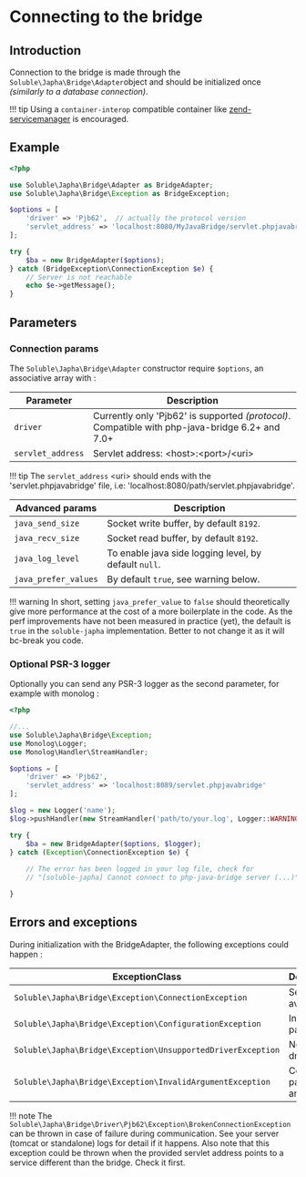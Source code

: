 # Connecting to the bridge

## Introduction

Connection to the bridge is made through the `Soluble\Japha\Bridge\Adapter`object 
and should be initialized once *(similarly to a database connection)*. 

!!! tip
    Using a `container-interop` compatible container like
    [zend-servicemanager](https://github.com/zendframework/zend-servicemanager) 
    is encouraged.

## Example

```php
<?php

use Soluble\Japha\Bridge\Adapter as BridgeAdapter;
use Soluble\Japha\Bridge\Exception as BridgeException;

$options = [
    'driver' => 'Pjb62',  // actually the protocol version 
    'servlet_address' => 'localhost:8080/MyJavaBridge/servlet.phpjavabridge'
];

try {
    $ba = new BridgeAdapter($options);    
} catch (BridgeException\ConnectionException $e) {  
    // Server is not reachable
    echo $e->getMessage();
} 
```

## Parameters 

### Connection params

The `Soluble\Japha\Bridge\Adapter` constructor require `$options`, an associative array with : 

| Parameter        | Description                              |
|------------------|------------------------------------------|
|`driver`          | Currently only 'Pjb62' is supported *(protocol)*. Compatible with php-java-bridge 6.2+ and 7.0+ |
|`servlet_address` | Servlet address: &lt;host&gt;:&lt;port&gt;/&lt;uri&gt;     |

!!! tip
    The `servlet_address` &lt;uri&gt; should ends with the 'servlet.phpjavabridge' file,
    i.e: 'localhost:8080/path/servlet.phpjavabridge'.  


| Advanced params     | Description                              |
|---------------------|------------------------------------------|
|`java_send_size`     | Socket write buffer, by default `8192`. |
|`java_recv_size`     | Socket read buffer, by default `8192`. |
|`java_log_level`     | To enable java side logging level, by default `null`. |
|`java_prefer_values` | By default `true`, see warning below. |

!!! warning
    In short, setting `java_prefer_value` to `false` should theoretically give
    more performance at the cost of a more boilerplate in the code. As the perf 
    improvements have not been measured in practice (yet), the default is `true` in the
    `soluble-japha` implementation. Better to not change it as it will bc-break
    you code.  

### Optional PSR-3 logger

Optionally you can send any PSR-3 logger as the second parameter, for example with monolog :
  
```php
<?php

//...
use Soluble\Japha\Bridge\Exception;
use Monolog\Logger;
use Monolog\Handler\StreamHandler;

$options = [
    'driver' => 'Pjb62', 
    'servlet_address' => 'localhost:8089/servlet.phpjavabridge'
];

$log = new Logger('name');
$log->pushHandler(new StreamHandler('path/to/your.log', Logger::WARNING));

try {
    $ba = new BridgeAdapter($options, $logger);    
} catch (Exception\ConnectionException $e) {
  
    // The error has been logged in your log file, check for
    // "[soluble-japha] Cannot connect to php-java-bridge server (...)"

} 
```
  
## Errors and exceptions 

During initialization with the BridgeAdapter, the following exceptions could happen :

| ExceptionClass                           | Description                 |
|------------------------------------------|-----------------------------|
|`Soluble\Japha\Bridge\Exception\ConnectionException`        | Server not available        |
|`Soluble\Japha\Bridge\Exception\ConfigurationException`     | Invalid parameter           |
|`Soluble\Japha\Bridge\Exception\UnsupportedDriverException` | No valid driver             |
|`Soluble\Japha\Bridge\Exception\InvalidArgumentException`   | Connection params not an array   |


!!! note
    The `Soluble\Japha\Bridge\Driver\Pjb62\Exception\BrokenConnectionException` can be thrown
    in case of failure during communication. See your server (tomcat or standalone) logs for detail if
    it happens. Also note that this exception could be thrown when the provided servlet address 
    points to a service different than the bridge. Check it first.



